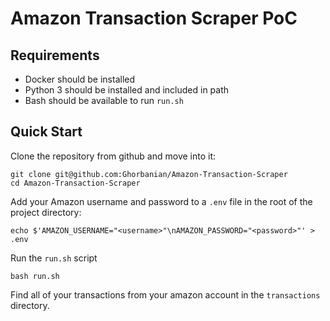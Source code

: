 # Amazon Transaction Scraper PoC #

## Requirements ##
* Docker should be installed
* Python 3 should be installed and included in path
* Bash should be available to run `run.sh`

## Quick Start ##
Clone the repository from github and move into it:
```
git clone git@github.com:Ghorbanian/Amazon-Transaction-Scraper
cd Amazon-Transaction-Scraper
```

Add your Amazon username and password to a `.env` file in the root of the project directory:
```
echo $'AMAZON_USERNAME="<username>"\nAMAZON_PASSWORD="<password>"' > .env
```

Run the `run.sh` script
```
bash run.sh
```

Find all of your transactions from your amazon account in the `transactions` directory.
